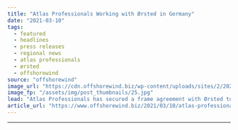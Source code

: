 ```yaml
---
title: "Atlas Professionals Working with Ørsted in Germany"
date: "2021-03-10"
tags: 
  - featured
  - headlines
  - press releases
  - regional news
  - atlas professionals
  - ørsted
  - offshorewind
source: "offshorewind"
image_url: "https://cdn.offshorewind.biz/wp-content/uploads/sites/2/2021/03/10102003/Atlas-Professionals-Working-with-%C3%98rsted-in-Germany.jpg"
image_fp: "/assets/img/post_thumbnails/25.jpg"
lead: "Atlas Professionals has secured a frame agreement with Ørsted to provide temporary personnel services"
article_url: "https://www.offshorewind.biz/2021/03/10/atlas-professionals-working-with-orsted-in-germany/"
---
```


---
